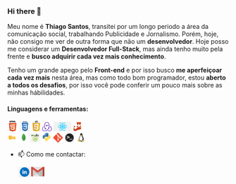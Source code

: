 ### Hi there 👋

<p align="justify">
  
Meu nome é **Thiago Santos**, transitei por um longo periodo a área da comunicação social, trabalhando Publicidade e Jornalismo. Porém, hoje, não consigo me ver de outra forma que não um **desenvolvedor**. Hoje posso me considerar um **Desenvolvedor Full-Stack**, mas ainda tenho muito pela frente e **busco adquirir cada vez mais conhecimento**.

Tenho um grande apego pelo **Front-end** e por isso busco **me aperfeiçoar cada vez mais** nesta área, mas como todo bom programador, estou **aberto a todos os desafios**, por isso você pode conferir um pouco mais sobre as minhas hábilidades.
</p>

#### Linguagens e ferramentas:

<code><img height="24" src="https://raw.githubusercontent.com/ASMThiago/ASMThiago/master/images/html.png"></code>
<code><img height="24" src="https://raw.githubusercontent.com/ASMThiago/ASMThiago/master/images/css.jpeg"></code>
<code><img height="24" src="https://raw.githubusercontent.com/ASMThiago/ASMThiago/master/images/js.png"></code>
<code><img height="22" src="https://raw.githubusercontent.com/ASMThiago/ASMThiago/master/images/redux.png"></code>
<code><img height="22" src="https://raw.githubusercontent.com/ASMThiago/ASMThiago/master/images/react.png"></code>
<code><img height="22" src="https://raw.githubusercontent.com/ASMThiago/ASMThiago/master/images/jest.png"></code>  
<code><img height="22" src="https://raw.githubusercontent.com/ASMThiago/ASMThiago/master/images/sql.png"></code>
<code><img height="22" src="https://raw.githubusercontent.com/ASMThiago/ASMThiago/master/images/mongo.jpeg"></code>
<code><img height="22" src="https://raw.githubusercontent.com/ASMThiago/ASMThiago/master/images/node.jpeg"></code>
<code><img height="22" src="https://raw.githubusercontent.com/ASMThiago/ASMThiago/master/images/python.jpeg"></code>
<code><img height="22" src="https://raw.githubusercontent.com/ASMThiago/ASMThiago/master/images/git.png"></code>
<code><img height="22" src="https://raw.githubusercontent.com/ASMThiago/ASMThiago/master/images/terminal.png"></code>
<code><img height="22" src="https://raw.githubusercontent.com/ASMThiago/ASMThiago/master/images/linux.png"></code>


- 📫 Como me contactar:

  <a href="https://www.linkedin.com/in/thiago-a-santos/">
    <img align="left" alt="thiagoLinkedIn" width="30px" src="https://raw.githubusercontent.com/ASMThiago/ASMThiago/master/images/linkedIn.png" />
  </a>
  <a href="mailto:asm.thiago@gmail.com">
    <img align="left" alt="thiagoGmail" width="30px" src="https://raw.githubusercontent.com/ASMThiago/ASMThiago/master/images/gmail.png" />
  </a>
